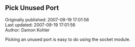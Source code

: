 ## Pick Unused Port  
Originally published: 2007-09-19 17:01:56  
Last updated: 2007-09-19 17:01:56  
Author: Damon Kohler  
  
Picking an unused port is easy to do using the socket module.